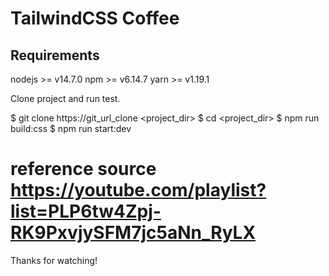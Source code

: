# TailwindCSS Coffee 
## Requirements
nodejs >= v14.7.0
npm >= v6.14.7
yarn >= v1.19.1

Clone project and run test.

$ git clone https://git_url_clone <project_dir>
$ cd <project_dir>
$ npm run build:css
$ npm run start:dev

# reference source https://youtube.com/playlist?list=PLP6tw4Zpj-RK9PxvjySFM7jc5aNn_RyLX

Thanks for watching!